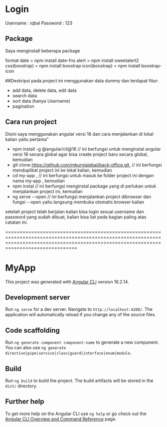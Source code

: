 # Login
Username : iqbal
Password : 123

## Package
Saya menginstall beberapa package

format date = npm install date-fns
alert = npm install sweetalert2
css(boostrap) = npm install boostrap
icon(boostrap) = npm install boostrap-icon

##Deskripsi
pada project ini menggunakan data dummy dan terdapat fitur:
 - add data, delete data, edit data
 - search data
 - sort data (hanya Username)
 - pagination

## Cara run project
Disini saya menggunakan angular versi 16
dan cara menjalankan di lokal kalian yaitu pertama"
- npm install -g @angular/cli@16 // ini berfungsi untuk menginstal angular versi 16 secara global agar bisa create project baru secara global, kemudian
- git clone https://github.com/mkurniaiqbal/back-office.git, // ini berfungsi menduplikat project ini ke lokal kalian, kemudian
- cd my-app , // ini berfungsi untuk masuk ke folder project ini dengan nama my-app , kemudian
- npm instal // ini berfungsi menginstal package yang di perlukan untuk menjalankan project ini, kemudian
- ng serve --open // ini berfungsi menjalankan project dibrowser dan fungsi --open yaitu langsung membuka otomatis browser kalian
  
setelah project telah berjalan kalian bisa login sesuai username dan password yang sudah dibuat, kalian bisa liat pada bagian paling atas catatan ini.

===========================================================================================================================================================================================

# MyApp

This project was generated with [Angular CLI](https://github.com/angular/angular-cli) version 16.2.14.

## Development server

Run `ng serve` for a dev server. Navigate to `http://localhost:4200/`. The application will automatically reload if you change any of the source files.

## Code scaffolding

Run `ng generate component component-name` to generate a new component. You can also use `ng generate directive|pipe|service|class|guard|interface|enum|module`.

## Build

Run `ng build` to build the project. The build artifacts will be stored in the `dist/` directory.

## Further help

To get more help on the Angular CLI use `ng help` or go check out the [Angular CLI Overview and Command Reference](https://angular.io/cli) page.
